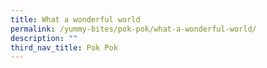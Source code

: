 ```yaml
---
title: What a wonderful world
permalink: /yummy-bites/pok-pok/what-a-wonderful-world/
description: ""
third_nav_title: Pok Pok
---
```

